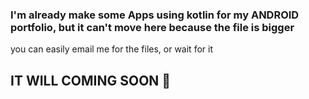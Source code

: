 <h3>I'm already make some Apps using kotlin for my ANDROID portfolio, but it can't move here because the file is bigger</h3>

<p>you can easily email me for the files, or wait for it</p>
<h2>IT WILL COMING SOON 👀</h2>
